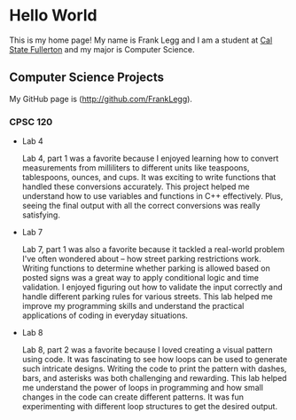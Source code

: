 # Hello World

This is my home page! My name is Frank Legg and I am a student at [Cal State Fullerton](http://www.fullerton.edu/) and my major is Computer Science.

## Computer Science Projects

My GitHub page is (http://github.com/FrankLegg).

### CPSC 120

* Lab 4

    Lab 4, part 1 was a favorite because I enjoyed learning how to convert measurements from milliliters to different units like teaspoons, tablespoons, ounces, and cups. It was exciting to write functions that handled these conversions accurately. This project helped me understand how to use variables and functions in C++ effectively. Plus, seeing the final output with all the correct conversions was really satisfying. 
* Lab 7

    Lab 7, part 1 was also a favorite because it tackled a real-world problem I've often wondered about – how street parking restrictions work. Writing functions to determine whether parking is allowed based on posted signs was a great way to apply conditional logic and time validation. I enjoyed figuring out how to validate the input correctly and handle different parking rules for various streets. This lab helped me improve my programming skills and understand the practical applications of coding in everyday situations. 
* Lab 8

    Lab 8, part 2 was a favorite because I loved creating a visual pattern using code. It was fascinating to see how loops can be used to generate such intricate designs. Writing the code to print the pattern with dashes, bars, and asterisks was both challenging and rewarding. This lab helped me understand the power of loops in programming and how small changes in the code can create different patterns. It was fun experimenting with different loop structures to get the desired output.